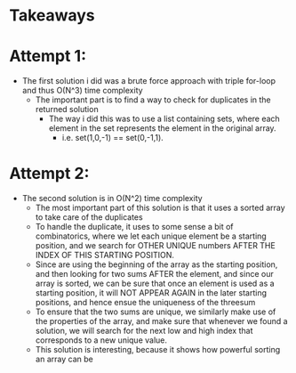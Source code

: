 # Takeaways

# Attempt 1:
- The first solution i did was a brute force approach with triple for-loop and thus O(N^3) time complexity
  - The important part is to find a way to check for duplicates in the returned solution
    - The way i did this was to use a list containing sets, where each element in the set represents the element in the original array.
      - i.e. set(1,0,-1) == set(0,-1,1).

# Attempt 2:
- The second solution is in O(N^2) time complexity
  - The most important part of this solution is that it uses a sorted array to take care of the duplicates
  - To handle the duplicate, it uses to some sense a bit of combinatorics, where we let each unique element be a starting position, and we search for OTHER UNIQUE numbers AFTER THE INDEX OF THIS STARTING POSITION.
  -  Since are using the beginning of the array as the starting position, and then looking for two sums AFTER the element, and since our array is sorted, we can be sure that once an element is used as a starting position, it will NOT APPEAR AGAIN in the later starting positions, and hence ensue the uniqueness of the threesum
  -  To ensure that the two sums are unique, we similarly make use of the properties of the array, and make sure that whenever we found a solution, we will search for the next low and high index that corresponds to a new unique value.
  - This solution is interesting, because it shows how powerful sorting an array can be 